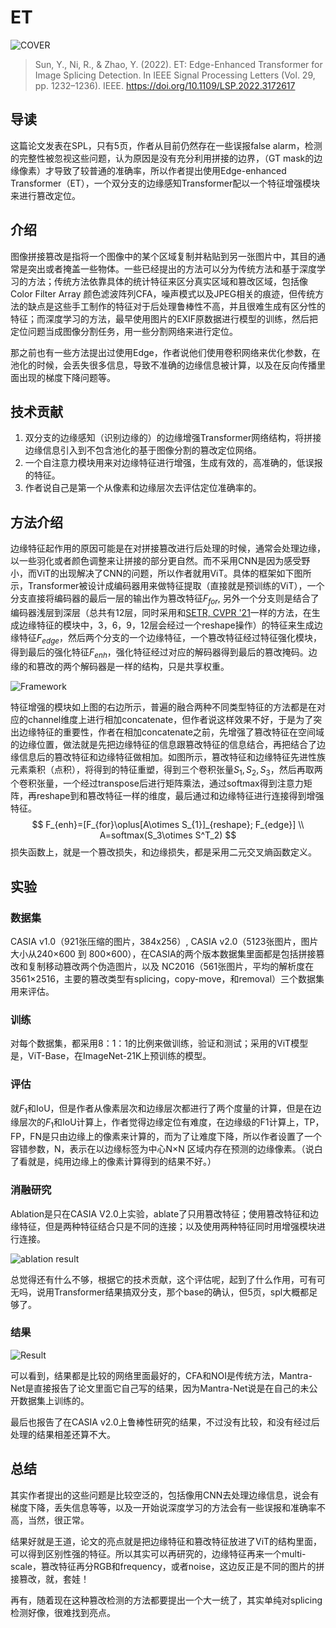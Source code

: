 # ET

![COVER](https://s2.loli.net/2023/05/13/fugdWHisk1FJLnM.png)

> Sun, Y., Ni, R., & Zhao, Y. (2022). ET: Edge-Enhanced Transformer for Image Splicing Detection. In IEEE Signal Processing Letters (Vol. 29, pp. 1232–1236). IEEE. https://doi.org/10.1109/LSP.2022.3172617

## 导读

这篇论文发表在SPL，只有5页，作者从目前仍然存在一些误报false alarm，检测的完整性被忽视这些问题，认为原因是没有充分利用拼接的边界，（GT mask的边缘像素）才导致了较普通的准确率，所以作者提出使用Edge-enhanced Transformer（ET），一个双分支的边缘感知Transformer配以一个特征增强模块来进行篡改定位。

## 介绍

图像拼接篡改是指将一个图像中的某个区域复制并粘贴到另一张图片中，其目的通常是突出或者掩盖一些物体。一些已经提出的方法可以分为传统方法和基于深度学习的方法；传统方法依靠具体的统计特征来区分真实区域和篡改区域，包括像Color Filter Array 颜色滤波阵列CFA，噪声模式以及JPEG相关的痕迹，但传统方法的缺点是这些手工制作的特征对于后处理鲁棒性不高，并且很难生成有区分性的特征；而深度学习的方法，最早使用图片的EXIF原数据进行模型的训练，然后把定位问题当成图像分割任务，用一些分割网络来进行定位。

那之前也有一些方法提出过使用Edge，作者说他们使用卷积网络来优化参数，在池化的时候，会丢失很多信息，导致不准确的边缘信息被计算，以及在反向传播里面出现的梯度下降问题等。

## 技术贡献

1. 双分支的边缘感知（识别边缘的）的边缘增强Transformer网络结构，将拼接边缘信息引入到不包含池化的基于图像分割的篡改定位网络。
2. 一个自注意力模块用来对边缘特征进行增强，生成有效的，高准确的，低误报的特征。
3. 作者说自己是第一个从像素和边缘层次去评估定位准确率的。

## 方法介绍

边缘特征起作用的原因可能是在对拼接篡改进行后处理的时候，通常会处理边缘，以一些羽化或者颜色调整来让拼接的部分更自然。而不采用CNN是因为感受野小，而ViT的出现解决了CNN的问题，所以作者就用ViT。具体的框架如下图所示，Transformer被设计成编码器用来做特征提取（直接就是预训练的ViT），一个分支直接将编码器的最后一层的输出作为篡改特征$F_{for}$, 另外一个分支则是结合了编码器浅层到深层（总共有12层，同时采用和[SETR, CVPR '21](https://arxiv.org/abs/2012.15840)一样的方法，在生成边缘特征的模块中，3，6，9，12层会经过一个reshape操作）的特征来生成边缘特征$F_{edge}$，然后两个分支的一个边缘特征，一个篡改特征经过特征强化模块，得到最后的强化特征$F_{enh}$，强化特征经过对应的解码器得到最后的篡改掩码。边缘的和篡改的两个解码器是一样的结构，只是共享权重。

![Framework](https://s2.loli.net/2023/05/13/zelgwOHhZYVtUCB.png)

特征增强的模块如上图的右边所示，普遍的融合两种不同类型特征的方法都是在对应的channel维度上进行相加concatenate，但作者说这样效果不好，于是为了突出边缘特征的重要性，作者在相加concatenate之前，先增强了篡改特征在空间域的边缘位置，做法就是先把边缘特征的信息跟篡改特征的信息结合，再把结合了边缘信息后的篡改特征和边缘特征做相加。如图所示，篡改特征和边缘特征先进性族元素乘积（点积），将得到的特征重塑，得到三个卷积张量$S_1, S_2,S_3$，然后再取两个卷积张量，一个经过transpose后进行矩阵乘法，通过softmax得到注意力矩阵，再reshape到和篡改特征一样的维度，最后通过和边缘特征进行连接得到增强特征。
$$
F_{enh}=[F_{for}\oplus[A\otimes S_{1}]_{reshape}; F_{edge}] \\
A=softmax(S_3\otimes S^T_2)
$$
损失函数上，就是一个篡改损失，和边缘损失，都是采用二元交叉熵函数定义。

## 实验

### 数据集

CASIA v1.0（921张压缩的图片，384x256）, CASIA v2.0（5123张图片，图片大小从240×600 到 800×600），在CASIA的两个版本数据集里面都是包括拼接篡改和复制移动篡改两个伪造图片，以及 NC2016（561张图片，平均的解析度在3561×2516，主要的篡改类型有splicing，copy-move，和removal）三个数据集用来评估。

### 训练

对每个数据集，都采用8：1：1的比例来做训练，验证和测试；采用的ViT模型是，ViT-Base，在ImageNet-21K上预训练的模型。

### 评估

就$F_1$和IoU，但是作者从像素层次和边缘层次都进行了两个度量的计算，但是在边缘层次的$F_1$和IoU计算上，作者觉得边缘定位有难度，在边缘级的F1计算上，TP，FP，FN是只由边缘上的像素来计算的，而为了让难度下降，所以作者设置了一个容错参数，N，表示在以边缘标签为中心N×N 区域内存在预测的边缘像素。（说白了看就是，纯用边缘上的像素计算得到的结果不好。）

### 消融研究

Ablation是只在CASIA V2.0上实验，ablate了只用篡改特征；使用篡改特征和边缘特征，但是两种特征结合只是不同的连接；以及使用两种特征同时用增强模块进行连接。

![ablation result](https://s2.loli.net/2023/05/13/eMgpbTYXjB4GA1U.png)

总觉得还有什么不够，根据它的技术贡献，这个评估呢，起到了什么作用，可有可无吗，说用Transformer结果搞双分支，那个base的确认，但5页，spl大概都足够了。

### 结果

![Result](https://s2.loli.net/2023/05/13/olAcEbKrsFZOMQu.png)

可以看到，结果都是比较的网络里面最好的，CFA和NOI是传统方法，Mantra-Net是直接报告了论文里面它自己写的结果，因为Mantra-Net说是在自己的未公开数据集上训练的。

最后也报告了在CASIA v2.0上鲁棒性研究的结果，不过没有比较，和没有经过后处理的结果相差还算不大。

## 总结

其实作者提出的这些问题是比较空泛的，包括像用CNN去处理边缘信息，说会有梯度下降，丢失信息等等，以及一开始说深度学习的方法会有一些误报和准确率不高，当然，很正常。

结果好就是王道，论文的亮点就是把边缘特征和篡改特征放进了ViT的结构里面，可以得到区别性强的特征。所以其实可以再研究的，边缘特征再来一个multi-scale，篡改特征再分RGB和frequency，或者noise，这边反正是不同的图片的拼接篡改，就，套娃！

再有，随着现在这种篡改检测的方法都要提出一个大一统了，其实单纯对splicing检测好像，很难找到亮点。